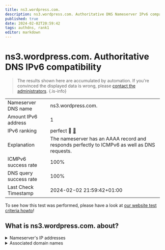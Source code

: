```yaml
---
title: ns3.wordpress.com.
description: ns3.wordpress.com. Authoritative DNS Nameserver IPv6 compatibility
published: true
date: 2024-02-02T20:59:42
tags: authdns, rank1
editor: markdown
---
```


# ns3.wordpress.com. Authoritative DNS IPv6 compatibility

> The results shown here are accumulated by automation. If you're convinced the displayed data is wrong, please [contact the administrators](/howto/chat). 
{.is-info}




|   |   |
| - | - |
| Nameserver DNS name | ns3.wordpress.com.
| Amount IPv6 address | 1
| IPv6 ranking | perfect :1st_place_medal: [🔗](/howto/ranking) |
| Explanation | The nameserver has an AAAA record and responds perfectly to ICMPv6 as well as DNS requests. |
| ICMPv6 success rate | 100%|
| DNS query success rate | 100% |
| Last Check Timestamp | 2024-02-02 21:59:42+01:00 |

To see how this test was performed, please have a look at [our website test criteria howto](/howto/testcriteria/authdns)!


## What is ns3.wordpress.com. about?




<details>
<summary>Nameserver's IP addresses</summary>

2620:115:c00f::c000:4a09

</details>



<details>
<summary>Associated domain names</summary>

wordpress.com

</details>

